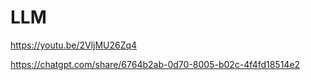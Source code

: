 # LLM

https://youtu.be/2VljMU26Zq4


https://chatgpt.com/share/6764b2ab-0d70-8005-b02c-4f4fd18514e2
